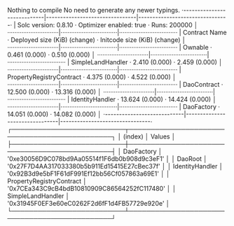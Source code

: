 Nothing to compile
No need to generate any newer typings.
 ·----------------------------|--------------------------------|--------------------------------·
 |  Solc version: 0.8.10      ·  Optimizer enabled: true       ·  Runs: 200000                  │
 ·····························|································|·································
 |  Contract Name             ·  Deployed size (KiB) (change)  ·  Initcode size (KiB) (change)  │
 ·····························|································|·································
 |  Ownable                   ·                 0.461 (0.000)  ·                 0.510 (0.000)  │
 ·····························|································|·································
 |  SimpleLandHandler         ·                 2.410 (0.000)  ·                 2.459 (0.000)  │
 ·····························|································|·································
 |  PropertyRegistryContract  ·                 4.375 (0.000)  ·                 4.522 (0.000)  │
 ·····························|································|·································
 |  DaoContract               ·                12.500 (0.000)  ·                13.316 (0.000)  │
 ·····························|································|·································
 |  IdentityHandler           ·                13.624 (0.000)  ·                14.424 (0.000)  │
 ·····························|································|·································
 |  DaoFactory                ·                14.051 (0.000)  ·                14.082 (0.000)  │
 ·----------------------------|--------------------------------|--------------------------------·
┌──────────────────────────┬──────────────────────────────────────────────┐
│         (index)          │                    Values                    │
├──────────────────────────┼──────────────────────────────────────────────┤
│        DaoFactory        │ '0xe30056D9C078bd9Aa05514f1F6db0b908d9c3eF1' │
│         DaoRoot          │ '0x27F7D4AA317033380b5b911Ed15415E27cBec37f' │
│     IdentityHandler      │ '0x92B3d9e5bF1F61dF991Ef12bb56Cf057863a69E1' │
│ PropertyRegistryContract │ '0x7CEa343C9cB4bdB10810909C86564252fC117480' │
│    SimpleLandHandler     │ '0x31945F0EF3e60eC0262F2d6fF1d4FB57729e920e' │
└──────────────────────────┴──────────────────────────────────────────────┘

